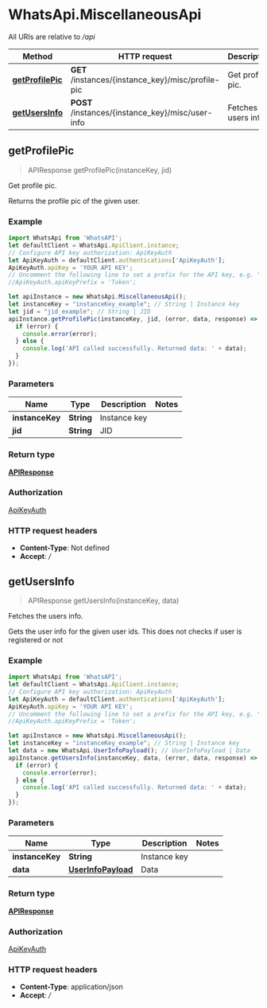 # WhatsApi.MiscellaneousApi

All URIs are relative to */api*

Method | HTTP request | Description
------------- | ------------- | -------------
[**getProfilePic**](MiscellaneousApi.md#getProfilePic) | **GET** /instances/{instance_key}/misc/profile-pic | Get profile pic.
[**getUsersInfo**](MiscellaneousApi.md#getUsersInfo) | **POST** /instances/{instance_key}/misc/user-info | Fetches the users info.



## getProfilePic

> APIResponse getProfilePic(instanceKey, jid)

Get profile pic.

Returns the profile pic of the given user.

### Example

```javascript
import WhatsApi from 'WhatsAPI';
let defaultClient = WhatsApi.ApiClient.instance;
// Configure API key authorization: ApiKeyAuth
let ApiKeyAuth = defaultClient.authentications['ApiKeyAuth'];
ApiKeyAuth.apiKey = 'YOUR API KEY';
// Uncomment the following line to set a prefix for the API key, e.g. "Token" (defaults to null)
//ApiKeyAuth.apiKeyPrefix = 'Token';

let apiInstance = new WhatsApi.MiscellaneousApi();
let instanceKey = "instanceKey_example"; // String | Instance key
let jid = "jid_example"; // String | JID
apiInstance.getProfilePic(instanceKey, jid, (error, data, response) => {
  if (error) {
    console.error(error);
  } else {
    console.log('API called successfully. Returned data: ' + data);
  }
});
```

### Parameters


Name | Type | Description  | Notes
------------- | ------------- | ------------- | -------------
 **instanceKey** | **String**| Instance key | 
 **jid** | **String**| JID | 

### Return type

[**APIResponse**](APIResponse.md)

### Authorization

[ApiKeyAuth](../README.md#ApiKeyAuth)

### HTTP request headers

- **Content-Type**: Not defined
- **Accept**: */*


## getUsersInfo

> APIResponse getUsersInfo(instanceKey, data)

Fetches the users info.

Gets the user info for the given user ids. This does not checks if user is registered or not

### Example

```javascript
import WhatsApi from 'WhatsAPI';
let defaultClient = WhatsApi.ApiClient.instance;
// Configure API key authorization: ApiKeyAuth
let ApiKeyAuth = defaultClient.authentications['ApiKeyAuth'];
ApiKeyAuth.apiKey = 'YOUR API KEY';
// Uncomment the following line to set a prefix for the API key, e.g. "Token" (defaults to null)
//ApiKeyAuth.apiKeyPrefix = 'Token';

let apiInstance = new WhatsApi.MiscellaneousApi();
let instanceKey = "instanceKey_example"; // String | Instance key
let data = new WhatsApi.UserInfoPayload(); // UserInfoPayload | Data
apiInstance.getUsersInfo(instanceKey, data, (error, data, response) => {
  if (error) {
    console.error(error);
  } else {
    console.log('API called successfully. Returned data: ' + data);
  }
});
```

### Parameters


Name | Type | Description  | Notes
------------- | ------------- | ------------- | -------------
 **instanceKey** | **String**| Instance key | 
 **data** | [**UserInfoPayload**](UserInfoPayload.md)| Data | 

### Return type

[**APIResponse**](APIResponse.md)

### Authorization

[ApiKeyAuth](../README.md#ApiKeyAuth)

### HTTP request headers

- **Content-Type**: application/json
- **Accept**: */*

